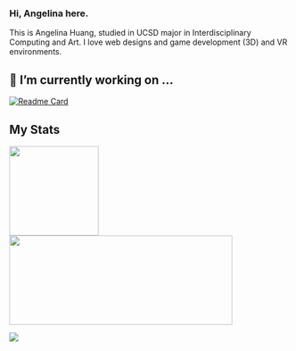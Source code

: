 ### Hi, Angelina here.
This is Angelina Huang, studied in UCSD major in Interdisciplinary Computing and Art. I love web designs and game development (3D) and VR environments.

## 🔭 I’m currently working on ...
<!--https://github.com/Mielan/Global-Game-Jam
[![Readme Card](https://github.com/Mielan/Global-Game-Jam/api/pin/?username=anuraghazra&repo=github-readme-stats)](https://github.com/anuraghazra/github-readme-stats)
-->

[![Readme Card](https://github-readme-stats.vercel.app/api/pin/?username=Mielan&repo=MUS-170&theme=dracula)](https://github.com/Mielan/MUS-LAN)

## My Stats
<!-- https://github.com/anuraghazra/github-readme-stats/blob/master/docs/readme_cn.md -->
<a href="https://github.com/anuraghazra/github-readme-stats">
  <img height="160px" align="center" src="https://github-readme-stats.vercel.app/api?username=Mielan&count_private=true&theme=dracula&show_icons=true" />
</a>
<a href="https://github.com/anuraghazra/github-readme-stats">
  <img height="160px" width="400px" align="center" src="https://github-readme-stats.vercel.app/api/top-langs/?username=Mielan&layout=compact&theme=dracula&show_icons=true" />
</a>


<!--
**Mielan/Mielan** is a ✨ _special_ ✨ repository because its `README.md` (this file) appears on your GitHub profile.

Here are some ideas to get you started:

- 🔭 I’m currently working on ...
- 🌱 I’m currently learning ...
- 👯 I’m looking to collaborate on ...
- 🤔 I’m looking for help with ...
- 💬 Ask me about ...
- 📫 How to reach me: ...
- 😄 Pronouns: ...
- ⚡ Fun fact: ...
-->

![](https://komarev.com/ghpvc/?username=Mielan)
